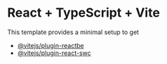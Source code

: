# React + TypeScript + Vite
This template provides a minimal setup to get
- [@vitejs/plugin-react](https://github.com/vitejs/vite-plugin-react/blobmain/packgesplgn-ract/EMd)[be](hts:/babelj.)
- [@vitejs/plugin-react-swc](https://github.com/vitejs/vite-plugin-react-swc) 
